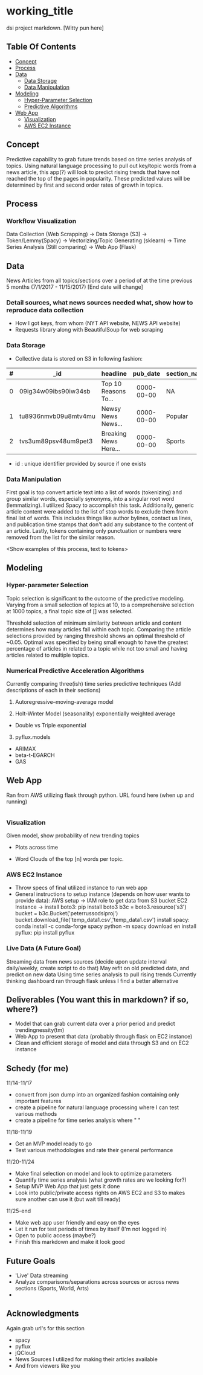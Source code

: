 # working_title
dsi project markdown. [Witty pun here]

## Table Of Contents

* [Concept](#concept)
* [Process](#process)
* [Data](#data)
  * [Data Storage](#data-storage)
  * [Data Manipulation](#data-manipulation)
* [Modeling](#modeling)
  * [Hyper-Parameter Selection](#hyper-parameter-selection)
  * [Predictive Algorithms](#numerical-predictive-acceleration-algorithms)
* [Web App](#web-app)
  * [Visualization](#visualization)
  * [AWS EC2 Instance](#aws-ec2-instance)

## Concept

Predictive capability to grab future trends based on time series analysis of topics. Using natural language processing to pull out key/topic words from a news article, this app(?) will look to predict rising trends that have not reached the top of the pages in popularity. These predicted values will be determined by first and second order rates of growth in topics.

## Process

### Workflow Visualization <Block Diagram>

  Data Collection (Web Scrapping) -> Data Storage (S3) -> Token/Lemmy(Spacy) -> Vectorizing/Topic Generating (sklearn) -> Time Series Analysis (Still comparing) -> Web App (Flask)

  <!-- ![Name](images/<filename>.png)

  <br /> -->

## Data

News Articles from all topics/sections over a period of at the time previous 5 months (7/1/2017 - 11/15/2017) [End date will change]

### Detail sources, what news sources needed what, show how to reproduce data collection
* How I got keys, from whom (NYT API website, NEWS API website)
* Requests library along with BeautifulSoup for web scraping

### Data Storage

* Collective data is stored on S3 in following fashion:

| # | _id                  | headline              | pub_date   | section_name | web_url | word_count | content     | news_source |
| - | -------------------- | --------------------- | :--------: | ------------ |:-------:| :--------: | ----------- | ----------- |
| 0 | 09ig34w09ibs90iw34sb | Top 10 Reasons To...  | 0000-00-00 | NA           | https:  | 512        | This is a   | NYT         |
| 1 | tu8936nmvb09u8mtv4mu | Newsy News News...    | 0000-00-00 | Popular      | hhtps:  | 256        | story about | Wash Post   |
| 2 | tvs3um89psv48um9pet3 | Breaking News Here... | 0000-00-00 | Sports       | https:  | 123        | how my life | ESPN        |

* id : unique identifier provided by source if one exists

<include remainder of column descriptions here>

### Data Manipulation

First goal is top convert article text into a list of words (tokenizing) and group similar words, especially synonyms, into a singular root word (lemmatizing). I utilized Spacy <url link> to accomplish this task. Additionally, generic article content were added to the list of stop words to exclude them from final list of words. This includes things like author bylines, contact us lines, and publication time stamps that don't add any substance to the content of an article. Lastly, tokens containing only punctuation or numbers were removed from the list for the similar reason.

<Show examples of this process, text to tokens>

## Modeling

### Hyper-parameter Selection

Topic selection is significant to the outcome of the predictive modeling. Varying from a small selection of topics at 10, to a comprehensive selection at 1000 topics, a final topic size of [] was selected.

<Show figure of Reconstruction error and similarities here>


Threshold selection of minimum similarity between article and content determines how many articles fall within each topic. Comparing the article selections provided by ranging threshold shows an optimal threshold of ~0.05. Optimal was specified by being small enough to have the greatest percentage of articles in related to a  topic while not too small and having articles related to multiple topics.

<The plot of threshold selection>


### Numerical Predictive Acceleration Algorithms <Rename>

Currently comparing three(ish) time series predictive techniques
(Add descriptions of each in their sections)

1) Autoregressive–moving-average model

2) Holt-Winter Model (seasonality) exponentially weighted average
  * Double vs Triple exponential

3) pyflux.models
  * ARIMAX
  * beta-t-EGARCH
  * GAS

<Plot of differences in errors here>


## Web App
Ran from AWS utilizing flask through python.
URL found here (when up and running)

<Image of index page here>



### Visualization
Given model, show probability of new trending topics
* Plots across time

<Images Here>


* Word Clouds of the top [n] words per topic.


<Images Here>

### AWS EC2 Instance
* Throw specs of final utilized instance to run web app
* General instructions to setup instance (depends on how user wants to provide data):
      AWS setup -> IAM role to get data from S3 bucket
      EC2 Instance -> install boto3: pip install boto3
                      b3c = boto3.resource('s3')
                      bucket = b3c.Bucket('peterrussodsiproj')
                      <In repo root directory>
                      bucket.download_file('temp_data1.csv','temp_data1.csv')
                      install spacy: conda install -c conda-forge spacy
                                 python -m spacy download en
                      install pyflux: pip install pyflux

### Live Data (A Future Goal)
Streaming data from news sources (decide upon update interval daily/weekly, create script to do that)
May refit on old predicted data, and predict on new data
Using time series analysis to pull rising trends
Currently thinking dashboard ran through flask unless I find a better alternative

## Deliverables (You want this in markdown? if so, where?)
* Model that can grab current data over a prior period and predict trendingnessity(tm)
* Web App to present that data (probably through flask on EC2 instance)
* Clean and efficient storage of model and data through S3 and on EC2 instance


## Schedy (for me)

11/14-11/17
* convert from json dump into an organized fashion containing only important features
* create a pipeline for natural language processing where I can test various methods
* create a pipeline for time series analysis where "                  "

11/18-11/19
* Get an MVP model ready to go
* Test various methodologies and rate their general performance

11/20-11/24
* Make final selection on model and look to optimize parameters
* Quantify time series analysis (what growth rates are we looking for?)
* Setup MVP Web App that just gets it done
* Look into public/private access rights on AWS EC2 and S3 to makes sure another can use it (but wait till ready)

11/25-end
* Make web app user friendly and easy on the eyes
* Let it run for test periods of times by itself (I'm not logged in)
* Open to public access (maybe?)
* Finish this markdown and make it look good



## Future Goals
* 'Live' Data streaming
* Analyze comparisons/separations across sources or across news sections (Sports, World, Arts)
*

## Acknowledgments
Again grab url's for this section
* spacy
* pyflux
* jQCloud
* News Sources I utilized for making their articles available
* And from viewers like you


<!--
AWS setup -> IAM role to get data from S3 bucket
EC2 Instance -> install boto3: pip install boto3
                    b3c = boto3.resource('s3')
                    bucket = b3c.Bucket('peterrussodsiproj')
                    <In repo root directory>
                    bucket.download_file('temp_data1.csv','temp_data1.csv')
                install spacy: conda install -c conda-forge spacy
                               python -m spacy download en
                install pyflux: pip install pyflux

ctrl+b release then d

*** END  *** -->
